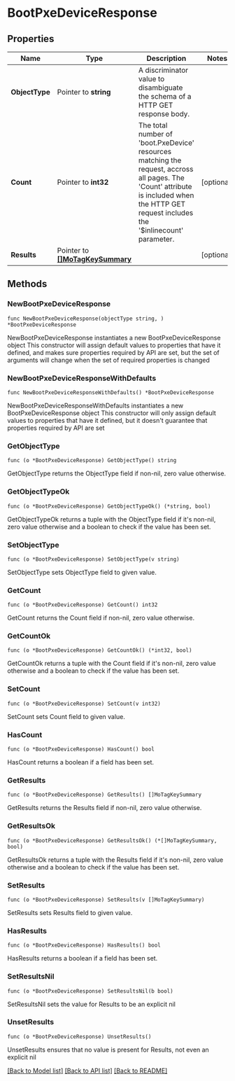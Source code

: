 # BootPxeDeviceResponse

## Properties

Name | Type | Description | Notes
------------ | ------------- | ------------- | -------------
**ObjectType** | Pointer to **string** | A discriminator value to disambiguate the schema of a HTTP GET response body. | 
**Count** | Pointer to **int32** | The total number of &#39;boot.PxeDevice&#39; resources matching the request, accross all pages. The &#39;Count&#39; attribute is included when the HTTP GET request includes the &#39;$inlinecount&#39; parameter. | [optional] 
**Results** | Pointer to [**[]MoTagKeySummary**](mo.TagKeySummary.md) |  | [optional] 

## Methods

### NewBootPxeDeviceResponse

`func NewBootPxeDeviceResponse(objectType string, ) *BootPxeDeviceResponse`

NewBootPxeDeviceResponse instantiates a new BootPxeDeviceResponse object
This constructor will assign default values to properties that have it defined,
and makes sure properties required by API are set, but the set of arguments
will change when the set of required properties is changed

### NewBootPxeDeviceResponseWithDefaults

`func NewBootPxeDeviceResponseWithDefaults() *BootPxeDeviceResponse`

NewBootPxeDeviceResponseWithDefaults instantiates a new BootPxeDeviceResponse object
This constructor will only assign default values to properties that have it defined,
but it doesn't guarantee that properties required by API are set

### GetObjectType

`func (o *BootPxeDeviceResponse) GetObjectType() string`

GetObjectType returns the ObjectType field if non-nil, zero value otherwise.

### GetObjectTypeOk

`func (o *BootPxeDeviceResponse) GetObjectTypeOk() (*string, bool)`

GetObjectTypeOk returns a tuple with the ObjectType field if it's non-nil, zero value otherwise
and a boolean to check if the value has been set.

### SetObjectType

`func (o *BootPxeDeviceResponse) SetObjectType(v string)`

SetObjectType sets ObjectType field to given value.


### GetCount

`func (o *BootPxeDeviceResponse) GetCount() int32`

GetCount returns the Count field if non-nil, zero value otherwise.

### GetCountOk

`func (o *BootPxeDeviceResponse) GetCountOk() (*int32, bool)`

GetCountOk returns a tuple with the Count field if it's non-nil, zero value otherwise
and a boolean to check if the value has been set.

### SetCount

`func (o *BootPxeDeviceResponse) SetCount(v int32)`

SetCount sets Count field to given value.

### HasCount

`func (o *BootPxeDeviceResponse) HasCount() bool`

HasCount returns a boolean if a field has been set.

### GetResults

`func (o *BootPxeDeviceResponse) GetResults() []MoTagKeySummary`

GetResults returns the Results field if non-nil, zero value otherwise.

### GetResultsOk

`func (o *BootPxeDeviceResponse) GetResultsOk() (*[]MoTagKeySummary, bool)`

GetResultsOk returns a tuple with the Results field if it's non-nil, zero value otherwise
and a boolean to check if the value has been set.

### SetResults

`func (o *BootPxeDeviceResponse) SetResults(v []MoTagKeySummary)`

SetResults sets Results field to given value.

### HasResults

`func (o *BootPxeDeviceResponse) HasResults() bool`

HasResults returns a boolean if a field has been set.

### SetResultsNil

`func (o *BootPxeDeviceResponse) SetResultsNil(b bool)`

 SetResultsNil sets the value for Results to be an explicit nil

### UnsetResults
`func (o *BootPxeDeviceResponse) UnsetResults()`

UnsetResults ensures that no value is present for Results, not even an explicit nil

[[Back to Model list]](../README.md#documentation-for-models) [[Back to API list]](../README.md#documentation-for-api-endpoints) [[Back to README]](../README.md)


